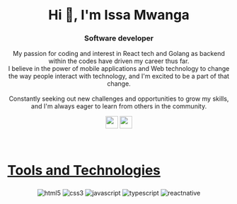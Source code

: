 <div align="center">
   <h2 style="font-size:30px">Hi 👋, I'm Issa Mwanga</h2>
   <h3 align="center">Software developer</h3>
  <p> My passion for coding and interest in React tech and Golang as backend within the codes have driven my career thus far.</br>I believe in the power of mobile applications and Web technology to change the way people interact with technology, and I'm excited to be a part of that change. </br> </br>
    Constantly seeking out new challenges and opportunities to grow my skills, and I'm always eager to learn from others in the community.
  </p>
   <a href="mailto: issamwanga02@gmail.com" target="_blank"><img height="28" src = "https://img.shields.io/badge/gmail-036431 ?&style=for-the-badge&logo=gmail&logoColor=white"></a>
   <a href="https://www.linkedin.com/in/Issa Mwanga" target="_blank"> <img height="28" src = "https://img.shields.io/badge/-LinkedIn-0e76a8?style=for-the-badge&logo=Linkedin&logoColor=white"></a>
</div>
</p>
</div>  
<br>
<h2 style="font-size:30px" align ="left" width = 100%><u>Tools and Technologies</u></h2>
<p align="center">
  <img src="https://img.shields.io/badge/HTML5-E34F26?style=for-the-badge&logo=html5&logoColor=white" alt="html5" />
  <img src="https://img.shields.io/badge/CSS3-1572B6?style=for-the-badge&logo=css3&logoColor=white" alt="css3"  />
  <img src="https://img.shields.io/badge/Javascript-FFC300?style=for-the-badge&logo=javascript&logoColor=black" alt="javascript" />
  <img src="https://img.shields.io/badge/Typescript-1572B6?style=for-the-badge&logo=typescript&logoColor=white" alt="typescript"  />
  <img src="https://img.shields.io/badge/ReactNative-00acee?style=for-the-badge&logo=react&logoColor=white" alt="reactnative" />

</p>
<br/>

